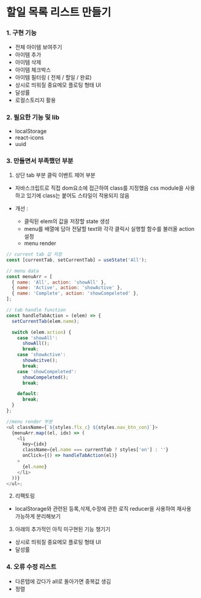 # 할일 목록 리스트 만들기

### 1. 구현 기능

- 전체 아이템 보여주기
- 아이템 추가
- 아이템 삭제
- 아이템 체크박스
- 아이템 필터링 ( 전체 / 할일 / 완료)
- 상시로 띄워질 중요메모 플로팅 형태 UI
- 달성률
- 로컬스토리지 활용

### 2. 필요한 기능 및 lib

- localStorage
- react-icons
- uuid

### 3. 만들면서 부족했던 부분

1. 상단 tab 부분 클릭 이벤트 제어 부분

- 자바스크립트로 직접 dom요소에 접근하여 class를 지정했음 css module을 사용하고 있기에 class는 붙어도 스타일이 적용되지 않음

- 개선 :
  - 클릭된 elem의 값을 저장할 state 생성
  - menu를 배열에 담아 전달할 text와
    각각 클릭시 실행할 함수를 불러올 action 설정
  - menu render

```javascript
// current tab 값 저장
const [currentTab, setCurrentTab] = useState('All');

// menu data
const menuArr = [
  { name: 'All', action: 'showAll' },
  { name: 'Active', action: 'showActive' },
  { name: 'Complete', action: 'showCompeleted' },
];

// tab handle function
const handleTabAction = (elem) => {
  setCurrentTab(elem.name);

  switch (elem.action) {
    case 'showAll':
      showAll();
      break;
    case 'showActive':
      showAcitve();
      break;
    case 'showCompeleted':
      showCompeleted();
      break;

    default:
      break;
  }
};

//menu render 부분
<ul className={`${styles.flx_c} ${styles.nav_btn_con}`}>
  {menuArr.map((el, idx) => (
    <li
      key={idx}
      className={el.name === currentTab ? styles['on'] : ''}
      onClick={() => handleTabAction(el)}
    >
      {el.name}
    </li>
  ))}
</ul>;
```

2. 리팩토링

- localStorage와 관련된 등록,삭제,수정에 관한 로직 reducer을 사용하여 재사용 가능하게 분리해보기

3. 아래의 추가적인 아직 미구현된 기능 챙기기

- 상시로 띄워질 중요메모 플로팅 형태 UI
- 달성률

### 4. 오류 수정 리스트

- 다른탭에 갔다가 all로 돌아가면 중복값 생김
- 정렬
